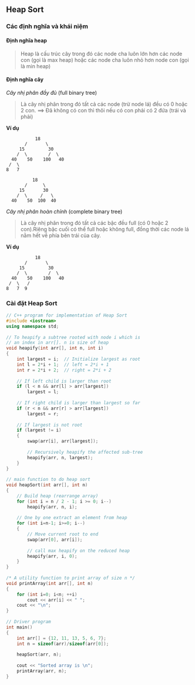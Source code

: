 ## Heap Sort 

### Các định nghĩa và khái niệm 
#### Định nghĩa heap
>Heap là cấu trúc cây trong đó các node cha luôn lớn hơn các node con (gọi là max heap) hoặc các node cha luôn nhỏ hơn node con (gọi là min heap)

#### Định nghĩa cây 
*Cây nhị phân đầy đủ* (full binary tree)  
>Là cây nhị phân trong đó tất cả các  node (trừ node lá) đều có 0 hoặc 2 con.  ==> Đã  không có con thì thôi nếu có con  phải có 2 đứa (trái và phải)  

**Ví dụ**
```
           18
       /       \  
     15         30  
    /  \        /  \
  40    50    100   40
 /  \   
8   7  

          18
       /      \   
     15       30    
    /  \     /   \   
  40    50  100  40 
```

*Cây nhị phân hoàn chỉnh* (complete binary tree)  
>Là cây nhị phân trong đó tất cả các bậc đều full (có 0 hoặc 2 con).Riêng bậc cuối có thể full hoặc không full, đồng thời các node lá nằm hết về phía bên trái của cây.    

**Ví dụ**
```
           18
       /       \  
     15         30  
    /  \        /  \
  40    50    100   40
 /  \   /
8   7  9 
```
### Cài đặt Heap Sort
```cpp
// C++ program for implementation of Heap Sort
#include <iostream>
using namespace std;
 
// To heapify a subtree rooted with node i which is
// an index in arr[]. n is size of heap
void heapify(int arr[], int n, int i)
{
    int largest = i;  // Initialize largest as root
    int l = 2*i + 1;  // left = 2*i + 1
    int r = 2*i + 2;  // right = 2*i + 2
 
    // If left child is larger than root
    if (l < n && arr[l] > arr[largest])
        largest = l;
 
    // If right child is larger than largest so far
    if (r < n && arr[r] > arr[largest])
        largest = r;
 
    // If largest is not root
    if (largest != i)
    {
        swap(arr[i], arr[largest]);
 
        // Recursively heapify the affected sub-tree
        heapify(arr, n, largest);
    }
}
 
// main function to do heap sort
void heapSort(int arr[], int n)
{
    // Build heap (rearrange array)
    for (int i = n / 2 - 1; i >= 0; i--)
        heapify(arr, n, i);
 
    // One by one extract an element from heap
    for (int i=n-1; i>=0; i--)
    {
        // Move current root to end
        swap(arr[0], arr[i]);
 
        // call max heapify on the reduced heap
        heapify(arr, i, 0);
    }
}
 
/* A utility function to print array of size n */
void printArray(int arr[], int n)
{
    for (int i=0; i<n; ++i)
        cout << arr[i] << " ";
    cout << "\n";
}
 
// Driver program
int main()
{
    int arr[] = {12, 11, 13, 5, 6, 7};
    int n = sizeof(arr)/sizeof(arr[0]);
 
    heapSort(arr, n);
 
    cout << "Sorted array is \n";
    printArray(arr, n);
}
```
